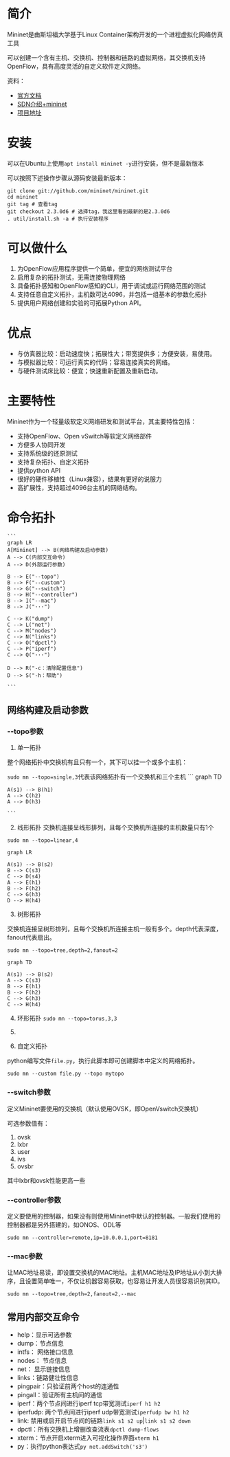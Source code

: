 # 简介
Mininet是由斯坦福大学基于Linux Container架构开发的一个进程虚拟化网络仿真工具

可以创建一个含有主机、交换机、控制器和链路的虚拟网络，其交换机支持OpenFlow，具有高度灵活的自定义软件定义网络。

资料：
- [官方文档](http://mininet.org/)
- [SDN介绍+mininet](https://www.bilibili.com/video/BV1VJ41117vJ)
- [项目地址](https://github.com/mininet/mininet)
# 安装
可以在Ubuntu上使用`apt install mininet -y`进行安装，但不是最新版本

可以按照下述操作步骤从源码安装最新版本：
```
git clone git://github.com/mininet/mininet.git
cd mininet
git tag # 查看tag
git checkout 2.3.0d6 # 选择tag，我这里看到最新的是2.3.0d6
. util/install.sh -a # 执行安装程序
```
# 可以做什么
1. 为OpenFlow应用程序提供一个简单，便宜的网络测试平台
2. 启用复杂的拓扑测试，无需连接物理网络
3. 具备拓扑感知和OpenFlow感知的CLI，用于调试或运行网络范围的测试
4. 支持任意自定义拓扑，主机数可达4096，并包括一组基本的参数化拓扑
5. 提供用户网络创建和实验的可拓展Python API。
# 优点

- 与仿真器比较：启动速度快；拓展性大；带宽提供多；方便安装，易使用。
- 与模拟器比较：可运行真实的代码；容易连接真实的网络。
- 与硬件测试床比较：便宜；快速重新配置及重新启动。

# 主要特性

Mininet作为一个轻量级软定义网络研发和测试平台，其主要特性包括：

- 支持OpenFlow、Open vSwitch等软定义网络部件
- 方便多人协同开发
- 支持系统级的还原测试
- 支持复杂拓扑、自定义拓扑
- 提供python API
- 很好的硬件移植性（Linux兼容），结果有更好的说服力
- 高扩展性，支持超过4096台主机的网络结构。

# 命令拓扑
    ```
    graph LR
    A[Mininet] --> B(网络构建及启动参数)
    A --> C(内部交互命令)
    A --> D(外部运行参数)
    
    B --> E("--topo")
    B --> F("--custom")
    B --> G("--switch")
    B --> H("--controller")
    B --> I("--mac")
    B --> J("···")
    
    C --> K("dump")
    C --> L("net")
    C --> M("nodes")
    C --> N("links")
    C --> O("dpctl")
    C --> P("iperf")
    C --> Q("···")
    
    D --> R("-c：清除配置信息")
    D --> S("-h：帮助")
    
    ```
## 网络构建及启动参数
### --topo参数
1. 单一拓扑

整个网络拓扑中交换机有且只有一个，其下可以挂一个或多个主机：

`sudo mn --topo=single,3`代表该网络拓扑有一个交换机和三个主机
    ```
    graph TD
    
    A(s1) --> B(h1)
    A --> C(h2)
    A --> D(h3)
    
    ```
2. 线形拓扑
交换机连接呈线形排列，且每个交换机所连接的主机数量只有1个

`sudo mn --topo=linear,4`

```
graph LR

A(s1) --> B(s2)
B --> C(s3)
C --> D(s4)
A --> E(h1)
B --> F(h2)
C --> G(h3)
D --> H(h4)
```

3. 树形拓扑

交换机连接呈树形排列，且每个交换机所连接主机一般有多个。depth代表深度，fanout代表扇出。

`sudo mn --topo=tree,depth=2,fanout=2`

```
graph TD

A(s1) --> B(s2)
A --> C(s3)
B --> E(h1)
B --> F(h2)
C --> G(h3)
C --> H(h4)
```
4. 环形拓扑
`sudo mn --topo=torus,3,3`


5. 
4. 自定义拓扑

python编写文件`file.py`，执行此脚本即可创建脚本中定义的网络拓扑。

`sudo mn --custom file.py --topo mytopo`

### --switch参数

定义Mininet要使用的交换机（默认使用OVSK，即OpenVswitch交换机）

可选参数值有：
1. ovsk
2. lxbr
3. user
4. ivs
5. ovsbr

其中lxbr和ovsk性能更高一些

### --controller参数

定义要使用的控制器，如果没有则使用Mininet中默认的控制器。一般我们使用的控制器都是另外搭建的，如ONOS、ODL等

`sudo mn --controller=remote,ip=10.0.0.1,port=8181`

### --mac参数

让MAC地址易读，即设置交换机的MAC地址。主机MAC地址及IP地址从小到大排序，且设置简单唯一，不仅让机器容易获取，也容易让开发人员很容易识别其ID。

`sudo mn --topo=tree,depth=2,fanout=2,--mac`

## 常用内部交互命令
- help：显示可选参数
- dump：节点信息
- intfs： 网络接口信息
- nodes： 节点信息
- net： 显示链接信息
- links：链路健壮性信息
- pingpair：只验证前两个host的连通性
- pingall：验证所有主机间的通信
- iperf：两个节点间进行iperf tcp带宽测试`iperf h1 h2`
- iperfudp: 两个节点间进行iperf udp带宽测试`iperfudp bw h1 h2`
- link: 禁用或启开启节点间的链路`link s1 s2 up`|`link s1 s2 down`
- dpctl：所有交换机上增删改查流表`dpctl dump-flows`
- xterm：节点开启xterm进入可视化操作界面`xterm h1`
- py：执行python表达式`py net.addSwitch('s3')`